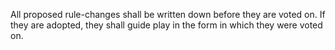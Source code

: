 All proposed rule-changes shall be written down before they are voted on. If
they are adopted, they shall guide play in the form in which they were voted on.
